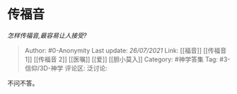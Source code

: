 # 传福音
*怎样传福音,最容易让人接受?*

> Author: #0-Anonymity
> Last update: *26/07/2021*
> Link: [[福音]] [[传福音 1]] [[传福音 2]] [[医嘱]] [[爱]] [[胆小莫入]]
> Category: #神学答集
> Tag: #3-信仰/3D-神学
> 评论区:
> 泛讨论:

不问不答。
